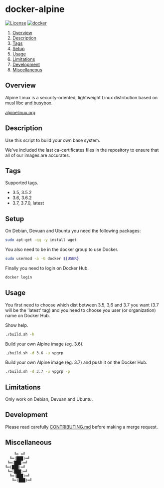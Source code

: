 # docker-alpine

[![License][license-img]][license-href]
[![docker][docker-img]][docker-href]

1. [Overview](#overview)
2. [Description](#description)
3. [Tags](#tags)
4. [Setup](#setup)
5. [Usage](#usage)
6. [Limitations](#limitations)
7. [Development](#development)
8. [Miscellaneous](#miscellaneous)

## Overview

Alpine Linux  is a security-oriented,  lightweight Linux distribution  based on
musl libc and busybox.

[alpinelinux.org][overview-href]

## Description

Use this script to build your own base system.

We've included the last ca-certificates files  in the repository to ensure that
all of our images are accurates.

## Tags

Supported tags.

- 3.5, 3.5.2
- 3.6, 3.6.2
- 3.7, 3.7.0, latest

## Setup

On Debian, Devuan and Ubuntu you need the following packages:

```bash
sudo apt-get -qq -y install wget
```

You also need to be in the docker group to use Docker.

```bash
sudo usermod -a -G docker ${USER}
```

Finally you need to login on Docker Hub.

```bash
docker login
```

## Usage

You first need to choose which dist between 3.5, 3,6 and 3.7 you want (3.7 will
be the 'latest' tag) and you need  to choose you user (or organization) name on
Docker Hub.

Show help.

```bash
./build.sh -h
```

Build your own Alpine image (eg. 3.6).

```bash
./build.sh -d 3.6 -u vpgrp
```

Build your own Alpine image (eg. 3.7) and push it on the Docker Hub.

```bash
./build.sh -d 3.7 -u vpgrp -p
```

## Limitations

Only work on Debian, Devuan and Ubuntu.

## Development

Please read carefully [CONTRIBUTING.md][contribute-href]  before making a merge
request.

## Miscellaneous

```
    ╚⊙ ⊙╝
  ╚═(███)═╝
 ╚═(███)═╝
╚═(███)═╝
 ╚═(███)═╝
  ╚═(███)═╝
   ╚═(███)═╝
```

[license-img]: https://img.shields.io/badge/license-Apache-blue.svg
[license-href]: LICENSE
[docker-img]: https://img.shields.io/docker/pulls/vpgrp/alpine.svg
[docker-href]: https://registry.hub.docker.com/u/vpgrp/alpine
[overview-href]: https://alpinelinux.org/
[contribute-href]: CONTRIBUTING.md
